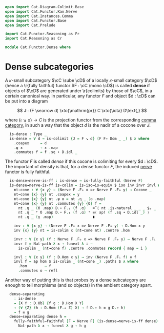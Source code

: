 ```agda
open import Cat.Diagram.Colimit.Base
open import Cat.Functor.Kan.Nerve
open import Cat.Instances.Comma
open import Cat.Functor.Base
open import Cat.Prelude

import Cat.Functor.Reasoning as Fr
import Cat.Reasoning as Cr

module Cat.Functor.Dense where
```

# Dense subcategories

A $\kappa$-small subcategory $\cC \sube \cD$ of a locally
$\kappa$-small category $\cD$ (hence a \r{fully faithful} functor $F
: \cC \mono \cD$) is called **dense** if objects of $\cD$ are
generated under \r{colimits} by those of $\cC$, in a certain
canonical way. In particular, any functor $F$ and object $d : \cD$
can be put into a diagram

$$
J : (F \searrow d) \xto{\mathrm{pr}} C \xto{\iota} D\text{,}
$$

where $(\iota \searrow d) \to C$ is the projection functor from the
corresponding [comma category], in such a way that the object $d$ is the
nadir of a cocone over $J$.

[comma category]: Cat.Instances.Comma.html

<!--
```agda
module
  _ {o ℓ} {C : Precategory ℓ ℓ} {D : Precategory o ℓ} (F : Functor C D)
  where
  open Cocone-hom
  open Functor
  open Cocone
  open ↓Obj
  open ↓Hom
  open _=>_

  private
    module C = Cr C
    module D = Cr D
    module F = Fr F
```
-->

```agda
  is-dense : Type _
  is-dense = ∀ d → is-colimit {J = F ↘ d} (F F∘ Dom _ _) $ λ where
    .coapex     → d
    .ψ x        → x .map
    .commutes f → f .sq ∙ D.idl _
```

The functor $F$ is called _dense_ if this cocone is colimiting for every
$d : \cD$. The important of density is that, for a dense functor $F$,
the induced [nerve] functor is fully faithful.

[nerve]: Cat.Functor.Kan.Nerve.html

```agda
  is-dense→nerve-is-ff : is-dense → is-fully-faithful (Nerve F)
  is-dense→nerve-is-ff is-colim = is-iso→is-equiv $ iso inv invr invl where
    nt→cone : ∀ {x y} → (Nerve F .F₀ x => Nerve F .F₀ y) → Cocone _
    nt→cone {x} {y} nt .coapex = y
    nt→cone {x} {y} nt .ψ o = nt .η _ (o .map)
    nt→cone {x} {y} nt .commutes {γ} {δ} f =
      nt .η _ (δ .map) D.∘ F.₁ (f .α)   ≡˘⟨ nt .is-natural _ _ _ $ₚ _ ⟩
      nt .η _ ⌜ δ .map D.∘ F.₁ (f .α) ⌝ ≡⟨ ap! (f .sq ∙ D.idl _) ⟩
      nt .η _ (γ .map)                  ∎

    inv : ∀ {x y} → (Nerve F .F₀ x => Nerve F .F₀ y) → D.Hom x y
    inv {x} {y} nt = is-colim x (nt→cone nt) .centre .hom

    invr : ∀ {x y} (f : Nerve F .F₀ x => Nerve F .F₀ y) → Nerve F .F₁ (inv f) ≡ f
    invr f = Nat-path λ x → funext λ i →
      is-colim _ (nt→cone f) .centre .commutes record { map = i }

    invl : ∀ {x y} (f : D.Hom x y) → inv (Nerve F .F₁ f) ≡ f
    invl f = ap hom $ is-colim _ (nt→cone _) .paths $ λ where
      .hom        → f
      .commutes o → refl
```

Another way of putting this is that probes by a dense subcategory are
enough to tell morphisms (and so objects) in the ambient category apart.

```agda
  dense→separating
    : is-dense
    → {X Y : D.Ob} {f g : D.Hom X Y}
    → (∀ {Z} (h : D.Hom (F.₀ Z) X) → f D.∘ h ≡ g D.∘ h)
    → f ≡ g
  dense→separating dense h =
    fully-faithful→faithful {F = Nerve F} (is-dense→nerve-is-ff dense) $
      Nat-path λ x → funext λ g → h g
```
